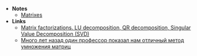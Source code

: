 - **Notes**
	- [Matrixes](Matrixes.md)
- **Links**
	- [Matrix factorizations. LU decomposition, QR decomposition, Singular Value Decomposition (SVD)](https://twitter.com/TivadarDanka/status/1504751979729285122)
	- [Много лет назад один профессор показал нам отличный метод умножения матриц](https://twitter.com/ValeriiZhyla/status/1447493685323739136)
